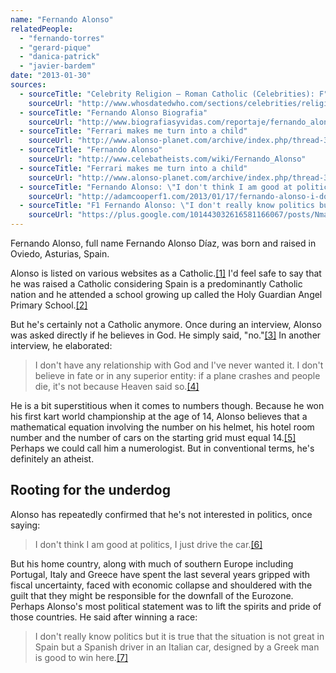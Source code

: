 ```yaml
---
name: "Fernando Alonso"
relatedPeople:
  - "fernando-torres"
  - "gerard-pique"
  - "danica-patrick"
  - "javier-bardem"
date: "2013-01-30"
sources:
  - sourceTitle: "Celebrity Religion – Roman Catholic (Celebrities): F"
    sourceUrl: "http://www.whosdatedwho.com/sections/celebrities/religion/roman-catholic_f"
  - sourceTitle: "Fernando Alonso Biografia"
    sourceUrl: "http://www.biografiasyvidas.com/reportaje/fernando_alonso/"
  - sourceTitle: "Ferrari makes me turn into a child"
    sourceUrl: "http://www.alonso-planet.com/archive/index.php/thread-314.html"
  - sourceTitle: "Fernando Alonso"
    sourceUrl: "http://www.celebatheists.com/wiki/Fernando_Alonso"
  - sourceTitle: "Ferrari makes me turn into a child"
    sourceUrl: "http://www.alonso-planet.com/archive/index.php/thread-314.html"
  - sourceTitle: "Fernando Alonso: \"I don't think I am good at politics…\""
    sourceUrl: "http://adamcooperf1.com/2013/01/17/fernando-alonso-i-dont-think-i-am-good-at-politics/"
  - sourceTitle: "F1 Fernando Alonso: \"I don't really know politics but…\""
    sourceUrl: "https://plus.google.com/101443032616581166067/posts/NmanAgQ8FS7"
---
```


Fernando Alonso, full name Fernando Alonso Díaz, was born and raised in Oviedo, Asturias, Spain.

Alonso is listed on various websites as a Catholic.<a class="source-citation" href="http://www.whosdatedwho.com/sections/celebrities/religion/roman-catholic_f" title="Celebrity Religion – Roman Catholic (Celebrities): F">[1]</a> I'd feel safe to say that he was raised a Catholic considering Spain is a predominantly Catholic nation and he attended a school growing up called the Holy Guardian Angel Primary School.<a class="source-citation" href="http://www.biografiasyvidas.com/reportaje/fernando_alonso/" title="Fernando Alonso Biografia">[2]</a>

But he's certainly not a Catholic anymore. Once during an interview, Alonso was asked directly if he believes in God. He simply said, "no."<a class="source-citation" href="http://www.alonso-planet.com/archive/index.php/thread-314.html" title="Ferrari makes me turn into a child">[3]</a> In another interview, he elaborated:

>I don't have any relationship with God and I've never wanted it. I don't believe in fate or in any superior entity: if a plane crashes and people die, it's not because Heaven said so.<a class="source-citation" href="http://www.celebatheists.com/wiki/Fernando_Alonso" title="Fernando Alonso">[4]</a>

He is a bit superstitious when it comes to numbers though. Because he won his first kart world championship at the age of 14, Alonso believes that a mathematical equation involving the number on his helmet, his hotel room number and the number of cars on the starting grid must equal 14.<a class="source-citation" href="http://www.alonso-planet.com/archive/index.php/thread-314.html" title="Ferrari makes me turn into a child">[5]</a> Perhaps we could call him a numerologist. But in conventional terms, he's definitely an atheist.


## Rooting for the underdog

Alonso has repeatedly confirmed that he's not interested in politics, once saying:

>I don't think I am good at politics, I just drive the car.<a class="source-citation" href="http://adamcooperf1.com/2013/01/17/fernando-alonso-i-dont-think-i-am-good-at-politics/" title="Fernando Alonso: &quot;I don&apos;t think I am good at politics…&quot;">[6]</a>

But his home country, along with much of southern Europe including Portugal, Italy and Greece have spent the last several years gripped with fiscal uncertainty, faced with economic collapse and shouldered with the guilt that they might be responsible for the downfall of the Eurozone. Perhaps Alonso's most political statement was to lift the spirits and pride of those countries. He said after winning a race:

>I don't really know politics but it is true that the situation is not great in Spain but a Spanish driver in an Italian car, designed by a Greek man is good to win here.<a class="source-citation" href="https://plus.google.com/101443032616581166067/posts/NmanAgQ8FS7" title="F1 Fernando Alonso: &quot;I don&apos;t really know politics but…&quot;">[7]</a>
